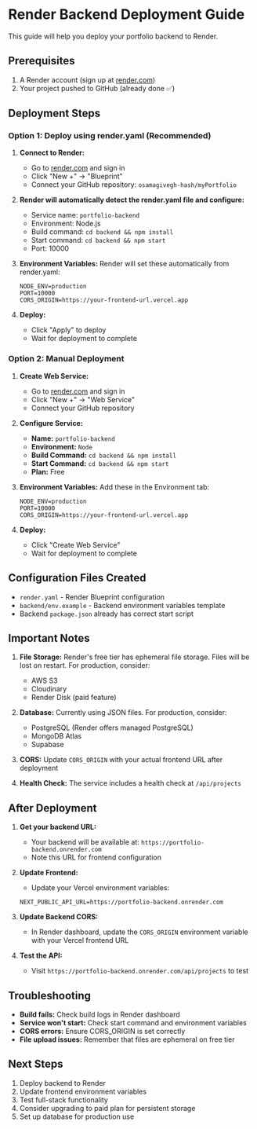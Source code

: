 # Render Backend Deployment Guide

This guide will help you deploy your portfolio backend to Render.

## Prerequisites

1. A Render account (sign up at [render.com](https://render.com))
2. Your project pushed to GitHub (already done ✅)

## Deployment Steps

### Option 1: Deploy using render.yaml (Recommended)

1. **Connect to Render:**
   - Go to [render.com](https://render.com) and sign in
   - Click "New +" → "Blueprint"
   - Connect your GitHub repository: `osamagivegh-hash/myPortfolio`

2. **Render will automatically detect the render.yaml file and configure:**
   - Service name: `portfolio-backend`
   - Environment: Node.js
   - Build command: `cd backend && npm install`
   - Start command: `cd backend && npm start`
   - Port: 10000

3. **Environment Variables:**
   Render will set these automatically from render.yaml:
   ```
   NODE_ENV=production
   PORT=10000
   CORS_ORIGIN=https://your-frontend-url.vercel.app
   ```

4. **Deploy:**
   - Click "Apply" to deploy
   - Wait for deployment to complete

### Option 2: Manual Deployment

1. **Create Web Service:**
   - Go to [render.com](https://render.com) and sign in
   - Click "New +" → "Web Service"
   - Connect your GitHub repository

2. **Configure Service:**
   - **Name:** `portfolio-backend`
   - **Environment:** `Node`
   - **Build Command:** `cd backend && npm install`
   - **Start Command:** `cd backend && npm start`
   - **Plan:** Free

3. **Environment Variables:**
   Add these in the Environment tab:
   ```
   NODE_ENV=production
   PORT=10000
   CORS_ORIGIN=https://your-frontend-url.vercel.app
   ```

4. **Deploy:**
   - Click "Create Web Service"
   - Wait for deployment to complete

## Configuration Files Created

- `render.yaml` - Render Blueprint configuration
- `backend/env.example` - Backend environment variables template
- Backend `package.json` already has correct start script

## Important Notes

1. **File Storage:** Render's free tier has ephemeral file storage. Files will be lost on restart. For production, consider:
   - AWS S3
   - Cloudinary
   - Render Disk (paid feature)

2. **Database:** Currently using JSON files. For production, consider:
   - PostgreSQL (Render offers managed PostgreSQL)
   - MongoDB Atlas
   - Supabase

3. **CORS:** Update `CORS_ORIGIN` with your actual frontend URL after deployment

4. **Health Check:** The service includes a health check at `/api/projects`

## After Deployment

1. **Get your backend URL:**
   - Your backend will be available at: `https://portfolio-backend.onrender.com`
   - Note this URL for frontend configuration

2. **Update Frontend:**
   - Update your Vercel environment variables:
   ```
   NEXT_PUBLIC_API_URL=https://portfolio-backend.onrender.com
   ```

3. **Update Backend CORS:**
   - In Render dashboard, update the `CORS_ORIGIN` environment variable with your Vercel frontend URL

4. **Test the API:**
   - Visit `https://portfolio-backend.onrender.com/api/projects` to test

## Troubleshooting

- **Build fails:** Check build logs in Render dashboard
- **Service won't start:** Check start command and environment variables
- **CORS errors:** Ensure CORS_ORIGIN is set correctly
- **File upload issues:** Remember that files are ephemeral on free tier

## Next Steps

1. Deploy backend to Render
2. Update frontend environment variables
3. Test full-stack functionality
4. Consider upgrading to paid plan for persistent storage
5. Set up database for production use
